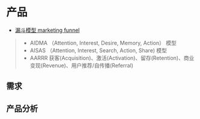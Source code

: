 # 产品

* [漏斗模型 marketing funnel]()
> * AIDMA （Attention, Interest, Desire, Memory, Action） 模型 
> * AISAS （Attention, Interest, Search, Action, Share) 模型
> * AARRR 获客(Acquisition)、激活(Activation)、留存(Retention)、商业变现(Revenue)、用户推荐/自传播(Referral)

## 需求

## 产品分析

